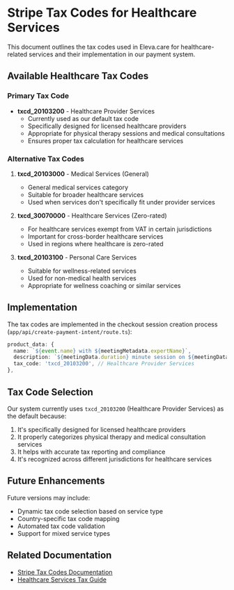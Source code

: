 # Stripe Tax Codes for Healthcare Services

This document outlines the tax codes used in Eleva.care for healthcare-related services and their implementation in our payment system.

## Available Healthcare Tax Codes

### Primary Tax Code

- **txcd_20103200** - Healthcare Provider Services
  - Currently used as our default tax code
  - Specifically designed for licensed healthcare providers
  - Appropriate for physical therapy sessions and medical consultations
  - Ensures proper tax calculation for healthcare services

### Alternative Tax Codes

1. **txcd_20103000** - Medical Services (General)

   - General medical services category
   - Suitable for broader healthcare services
   - Used when services don't specifically fit under provider services

2. **txcd_30070000** - Healthcare Services (Zero-rated)

   - For healthcare services exempt from VAT in certain jurisdictions
   - Important for cross-border healthcare services
   - Used in regions where healthcare is zero-rated

3. **txcd_20103100** - Personal Care Services
   - Suitable for wellness-related services
   - Used for non-medical health services
   - Appropriate for wellness coaching or similar services

## Implementation

The tax codes are implemented in the checkout session creation process (`app/api/create-payment-intent/route.ts`):

```typescript
product_data: {
  name: `${event.name} with ${meetingMetadata.expertName}`,
  description: `${meetingData.duration} minute session on ${meetingData.startTimeFormatted}`,
  tax_code: 'txcd_20103200', // Healthcare Provider Services
},
```

## Tax Code Selection

Our system currently uses `txcd_20103200` (Healthcare Provider Services) as the default because:

1. It's specifically designed for licensed healthcare providers
2. It properly categorizes physical therapy and medical consultation services
3. It helps with accurate tax reporting and compliance
4. It's recognized across different jurisdictions for healthcare services

## Future Enhancements

Future versions may include:

- Dynamic tax code selection based on service type
- Country-specific tax code mapping
- Automated tax code validation
- Support for mixed service types

## Related Documentation

- [Stripe Tax Codes Documentation](https://stripe.com/docs/tax/tax-codes)
- [Healthcare Services Tax Guide](https://stripe.com/docs/tax/healthcare-services)
